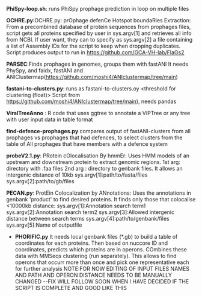**PhiSpy-loop.sh**: runs PhiSpy prophage prediction in loop on multiple files

**OCHRE.py**:OCHRE.py: prOphage defenCe Hotspot boundaRies Extraction: From a precombined database of protein sequences from prophages files, script gets all proteins specified by user in sys.argv[1] and retrieves all info from NCBI. If user want, they can to specify as sys.argv[2] a file containing a list of Assembly IDs for the script to keep when dropping duplicates. Script produces output to run in https://github.com/GCA-VH-lab/FlaGs2

**PARSEC**:Finds prophages in genomes, groups them with fastANI It needs PhySpy, and faidx, fastANI and ANIClustermap(https://github.com/moshi4/ANIclustermap/tree/main)

**fastani-to-clusters.py**: runs as fastani-to-clusters.oy <threshold for clustering (float)> Script from https://github.com/moshi4/ANIclustermap/tree/main), needs pandas


**ViralTreeAnno** : R code that uses ggtree to annotate a VIPTree or any tree with user input data in table format

**find-defence-prophages.py** compares output of fastANI-clusters from all prophages vs prophages that had defences, to select clusters from the table of All prophages that have members with a defence system

**probeV2.1.py**: PRotein cOlocalisation By hmmEr: Uses HMM models of an upstream and downstream protein to extract genomic regions. 1st arg: directory with .faa files 2nd arg : directory to genbank files. It allows an intergenic distance of 10kb
sys.argv[1]:path/to/fasta/files
sys.argv[2]:path/to/gb/files

**PECAN.py**: ProtEin Colocalization by ANnotations: Uses the annotations in genbank 'product' to find desired proteins. It finds only those that colocalise <10000kb distance:
sys.argv[1]:Annotation search term1
sys.argv[2]:Annotation search term2
sys.argv[3]:Allowed intergenic distance between search terms
sys.argv[4]:path/to/genbank/files
sys.argv[5]:Name of outputfile

- **PHORIFIC.py** It needs local genbank files (*.gb) to build a table of coordinates for each proteins. Then based on nuccore ID and coordinates, predicts which proteins are in operons. COmbines these data with MMSeqs clustering (run separately). This allows to find operons that occurr more than once and pick one representative each for further analysis 
NOTE:FOR NOW EDITING OF INPUT FILES  NAMES AND PATH AND OPERON DISTANCE NEEDS TO BE MANUALLY CHANGED --FIX WILL FOLLOW SOON WHEN I HAVE DECIDED IF THE SCRIPT IS COMPLETE AND GOOD LIKE THIS
